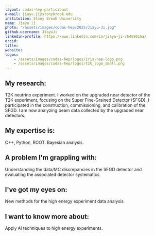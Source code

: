 ```yaml
---
layout: codas-hep-participant
e-mail: jiayu.ji@stonybrook.edu
institution: Stony Brook University
name: Jiayu Ji
photo: "/assets/images/codas-hep/2025/Jiayu-Ji.jpg"
github-username: JiayuJi
linkedin-profile: https://www.linkedin.com/in/jiayu-ji-7b499b16a/
orcid:
title:
website:
logos:
    - /assets/images/codas-hep/logos/Iris-hep-logo.png
    - /assets/images/codas-hep/logos/t2k_logo_small.png
---
```


## My research:
T2K neutrino experiment. 
I worked on the upgraded near detector of the T2K experiment, focusing on the Super Fine-Grained Detector (SFGD). I participated in the construction, commissioning, and calibration of the SFGD. I am now analyzing beam data collected by the upgraded near detectors.

## My expertise is:
C++, Python, ROOT. Bayesian analysis.

## A problem I'm grappling with:
Understanding the data/MC discrepancies in the SFGD detector and evaluating the associated detector systematics.

## I've got my eyes on:
New methods for the high energy experiment data analysis.

## I want to know more about:
Apply AI techniques to high energy experiments.
